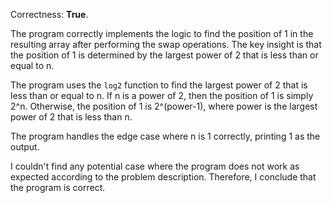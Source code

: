 Correctness: **True**.

The program correctly implements the logic to find the position of 1 in the resulting array after performing the swap operations. The key insight is that the position of 1 is determined by the largest power of 2 that is less than or equal to n.

The program uses the `log2` function to find the largest power of 2 that is less than or equal to n. If n is a power of 2, then the position of 1 is simply 2^n. Otherwise, the position of 1 is 2^(power-1), where power is the largest power of 2 that is less than n.

The program handles the edge case where n is 1 correctly, printing 1 as the output.

I couldn't find any potential case where the program does not work as expected according to the problem description. Therefore, I conclude that the program is correct.